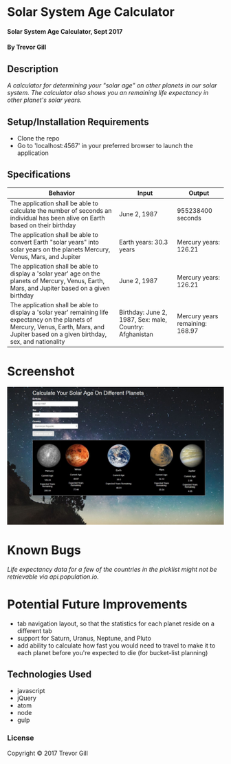 # Solar System Age Calculator

#### Solar System Age Calculator, Sept 2017

#### By Trevor Gill

## Description

_A calculator for determining your "solar age" on other planets in our solar system. The calculator also shows you an remaining life expectancy in other planet's solar years._

## Setup/Installation Requirements
* Clone the repo
* Go to 'localhost:4567' in your preferred browser to launch the application

## Specifications

| Behavior      | Input      | Output       |
| ------------- | ---------- | ------------ |
| The application shall be able to calculate the number of seconds an individual has been alive on Earth based on their birthday | June 2, 1987 | 955238400 seconds |
| The application shall be able to convert Earth "solar years" into solar years on the planets Mercury, Venus, Mars, and Jupiter | Earth years: 30.3 years | Mercury years: 126.21 |
| The application shall be able to display a 'solar year' age on the planets of Mercury, Venus, Earth, Mars, and Jupiter based on a given birthday | June 2, 1987 | Mercury years: 126.21 |
| The application shall be able to display a 'solar year' remaining life expectancy on the planets of Mercury, Venus, Earth, Mars, and Jupiter based on a given birthday, sex, and nationality | Birthday: June 2, 1987, Sex: male, Country: Afghanistan | Mercury years remaining: 168.97 |



# Screenshot
![Create new user](images/screenshot.JPG)

# Known Bugs
_Life expectancy data for a few of the countries in the picklist might not be retrievable via api.population.io._

# Potential Future Improvements
* tab navigation layout, so that the statistics for each planet reside on a different tab
* support for Saturn, Uranus, Neptune, and Pluto
* add ability to calculate how fast you would need to travel to make it to each planet before you're expected to die (for bucket-list planning)

## Technologies Used
* javascript
* jQuery
* atom
* node
* gulp

### License

Copyright &copy; 2017 Trevor Gill
